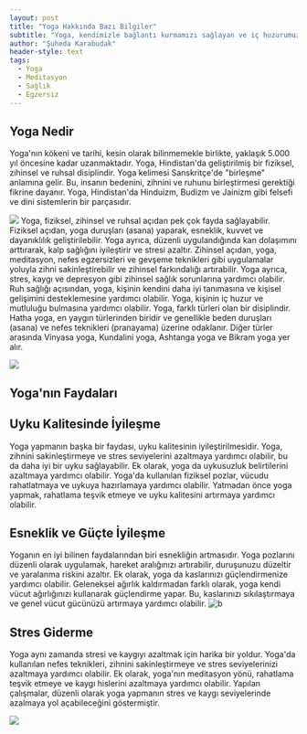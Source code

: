 ```yaml
---
layout: post
title: "Yoga Hakkında Bazı Bilgiler"
subtitle: "Yoga, kendimizle bağlantı kurmamızı sağlayan ve iç huzurumuzu yeniden keşfetmemizi sağlayan bir araçtır."
author: "Şuheda Karabudak"
header-style: text
tags:
  - Yoga
  - Meditasyon
  - Sağlık
  - Egzersiz
---
```




Yoga Nedir 
--
Yoga'nın kökeni ve tarihi, kesin olarak bilinmemekle birlikte, yaklaşık 5.000 yıl öncesine kadar uzanmaktadır. Yoga, Hindistan'da geliştirilmiş bir fiziksel, zihinsel ve ruhsal disiplindir.
Yoga kelimesi Sanskritçe'de "birleşme" anlamına gelir. Bu, insanın bedenini, zihnini ve ruhunu birleştirmesi gerektiği fikrine dayanır. Yoga, Hindistan'da Hinduizm, Budizm ve Jainizm gibi felsefi ve dini sistemlerin bir parçasıdır.

![](https://i.pinimg.com/564x/2b/93/0b/2b930b21fa87b9736079a5d45ff9fc09.jpg)
Yoga, fiziksel, zihinsel ve ruhsal açıdan pek çok fayda sağlayabilir. Fiziksel açıdan, yoga duruşları (asana) yaparak, esneklik, kuvvet ve dayanıklılık geliştirilebilir. Yoga ayrıca, düzenli uygulandığında kan dolaşımını arttırarak, kalp sağlığını iyileştirir ve stresi azaltır.
Zihinsel açıdan, yoga, meditasyon, nefes egzersizleri ve gevşeme teknikleri gibi uygulamalar yoluyla zihni sakinleştirebilir ve zihinsel farkındalığı artırabilir. Yoga ayrıca, stres, kaygı ve depresyon gibi zihinsel sağlık sorunlarına yardımcı olabilir.
Ruh sağlığı açısından, yoga, kişinin kendini daha iyi tanımasına ve kişisel gelişimini desteklemesine yardımcı olabilir. Yoga, kişinin iç huzur ve mutluluğu bulmasına yardımcı olabilir.
Yoga, farklı türleri olan bir disiplindir. Hatha yoga, en yaygın türlerinden biridir ve genellikle beden duruşları (asana) ve nefes teknikleri (pranayama) üzerine odaklanır. Diğer türler arasında Vinyasa yoga, Kundalini yoga, Ashtanga yoga ve Bikram yoga yer alır.

![](https://i.pinimg.com/564x/0a/12/af/0a12af77d2fe5dcdb3bf0d17c5cdd63b.jpg)

Yoga'nın Faydaları
--
## Uyku Kalitesinde İyileşme
Yoga yapmanın başka bir faydası, uyku kalitesinin iyileştirilmesidir. Yoga, zihnini sakinleştirmeye ve stres seviyelerini azaltmaya yardımcı olabilir, bu da daha iyi bir uyku sağlayabilir. Ek olarak, yoga da uykusuzluk belirtilerini azaltmaya yardımcı olabilir. Yoga'da kullanılan fiziksel pozlar, vücudu rahatlatmaya ve uykuya hazırlamaya yardımcı olabilir. Yatmadan önce yoga yapmak, rahatlama teşvik etmeye ve uyku kalitesini artırmaya yardımcı olabilir.

## Esneklik ve Güçte İyileşme
Yoganın en iyi bilinen faydalarından biri esnekliğin artmasıdır. Yoga pozlarını düzenli olarak uygulamak, hareket aralığınızı artırabilir, duruşunuzu düzeltir ve yaralanma riskini azaltır. Ek olarak, yoga da kaslarınızı güçlendirmenize yardımcı olabilir. Geleneksel ağırlık kaldırmadan farklı olarak, yoga kendi vücut ağırlığınızı kullanarak güçlendirme yapar. Bu, kaslarınızı sıkılaştırmaya ve genel vücut gücünüzü artırmaya yardımcı olabilir.
![ b](https://i.pinimg.com/564x/2b/93/0b/2b930b21fa87b9736079a5d45ff9fc09.jpg)
## Stres Giderme
Yoga aynı zamanda stresi ve kaygıyı azaltmak için harika bir yoldur. Yoga'da kullanılan nefes teknikleri, zihnini sakinleştirmeye ve stres seviyelerinizi azaltmaya yardımcı olabilir. Ek olarak, yoga'nın meditasyon yönü, rahatlama teşvik etmeye ve kaygı hislerini azaltmaya yardımcı olabilir. Yapılan çalışmalar, düzenli olarak yoga yapmanın stres ve kaygı seviyelerinde azalmaya yol açabileceğini göstermiştir.

![](https://i.pinimg.com/564x/2b/93/0b/2b930b21fa87b9736079a5d45ff9fc09.jpg)
